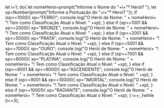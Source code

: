 let i=1;
do{
    let nomeHeroi=prompt("Informe o Nome do "+i+"º Herói? ");
    let xp=Number(prompt("Informe a Pontuação do "+i+"º Heroi? "));
            if (xp<=1000){
                xp="FERRO";
                console.log("O Herói de Nome: " + nomeHeroi+ "! Tem como Classificação Atual o Nivel: " +xp);
            } else if (xp>=1001 && xp<=2000){
                xp="BRONZE";
                console.log("O Herói de Nome: " + nomeHeroi+ "! Tem como Classificação Atual o Nivel: " +xp);
            } else if (xp>=2001 && xp<=5000){
                xp="PRATA";
                console.log("O Herói de Nome: " + nomeHeroi+ "! Tem como Classificação Atual o Nivel: " +xp);
            } else if (xp>=5001 && xp<=7000){
                xp="OURO";
                console.log("O Herói de Nome: " + nomeHeroi+ "! Tem como Classificação Atual o Nivel: " +xp);
            } else if (xp>=7001 && xp<=8000){
                xp="PLATINA";
                console.log("O Herói de Nome: " + nomeHeroi+ "! Tem como Classificação Atual o Nivel: " +xp);
            } else if (xp>=8001 && xp<=9000){
                xp="ASCENDENTE";
                console.log("O Herói de Nome: " + nomeHeroi+ "! Tem como Classificação Atual o Nivel: " +xp);
            } else if (xp>=9001 && xp<=10000){
                xp="IMORTAL";
                console.log("O Herói de Nome: " + nomeHeroi+ "! Tem como Classificação Atual o Nivel: " +xp);
            } else if (xp>=10001){
                xp="RADIANTE";
                console.log("O Herói de Nome: " + nomeHeroi+ "! Tem como Classificação Atual o Nivel: " +xp);
            }
    i++;
}while (i<=3);